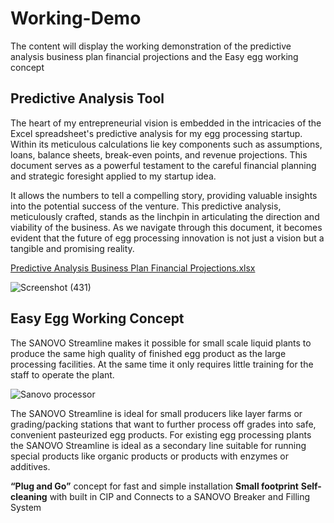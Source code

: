 # Working-Demo
The content will display the working demonstration of the predictive analysis business plan financial projections and the Easy egg working concept

## Predictive Analysis Tool

The heart of my entrepreneurial vision is embedded in the intricacies of the Excel spreadsheet's predictive analysis for my egg processing startup. Within its meticulous calculations lie key components such as assumptions, loans, balance sheets, break-even points, and revenue projections. This document serves as a powerful testament to the careful financial planning and strategic foresight applied to my startup idea.

It allows the numbers to tell a compelling story, providing valuable insights into the potential success of the venture. This predictive analysis, meticulously crafted, stands as the linchpin in articulating the direction and viability of the business. As we navigate through this document, it becomes evident that the future of egg processing innovation is not just a vision but a tangible and promising reality.

[Predictive Analysis Business Plan Financial Projections.xlsx](https://github.com/kudzai383/UNITAR-Project-Business-Plan/files/14097914/Predictive.Analysis.Business.Plan.Financial.Projections.xlsx)

![Screenshot (431)](https://github.com/kudzai383/UNITAR-Project-Business-Plan/assets/153997269/6d47574c-e38a-4eeb-8071-c4d34956a51b)


## Easy Egg Working Concept 

The SANOVO Streamline makes it possible for small scale liquid plants to produce the same high quality of finished egg product as the large processing facilities. At the same time it only requires little training for the staff to operate the plant.

![Sanovo processor](https://github.com/kudzai383/Working-Demo/assets/153997269/dc259e31-b5df-4d03-8f70-a4eb3d5f5199)

The SANOVO Streamline is ideal for small producers like layer farms or grading/packing stations that want to further process off grades into safe, convenient pasteurized egg products.
For existing egg processing plants the SANOVO Streamline is ideal as a secondary line suitable for running special products like organic products or products with enzymes or additives.

**“Plug and Go”** concept for fast and simple installation
**Small footprint**
**Self-cleaning**  with built in CIP and Connects to a SANOVO Breaker and Filling System


